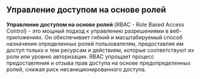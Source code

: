 ## Управление доступом на основе ролей

**Управление доступом на основе ролей** (RBAC - Role Based Access Control) - это мощный подход к управлению разрешениями в веб-приложениях. Он обеспечивает гибкий и масштабируемый способ назначения определенных ролей пользователям, предоставляя им доступ только к тем ресурсам и действиям, которые соответствуют их роли или уровню авторизации. RBAC упрощает процесс предоставления и отзыва прав доступа на основе предопределенных ролей, снижая риск несанкционированного доступа.